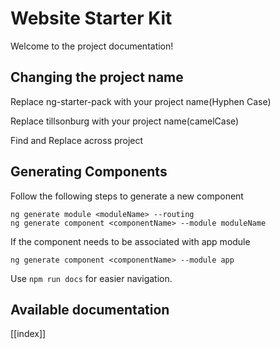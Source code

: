 # Website Starter Kit

Welcome to the project documentation!

## Changing the project name
Replace ng-starter-pack with your project name(Hyphen Case)

Replace tillsonburg with your project name(camelCase)

Find and Replace across project

## Generating Components
Follow the following steps to generate a new component
```
ng generate module <moduleName> --routing
ng generate component <componentName> --module moduleName
```
If the component needs to be associated with app module
```
ng generate component <componentName> --module app
```

Use `npm run docs` for easier navigation.

## Available documentation

[[index]]
